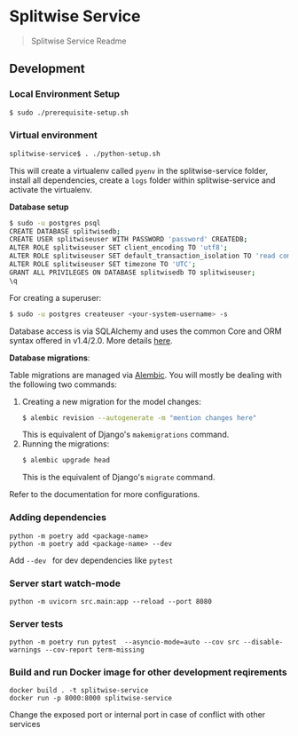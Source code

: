 # Splitwise Service
> Splitwise Service Readme


## Development
### Local Environment Setup
```sh
$ sudo ./prerequisite-setup.sh
```

### Virtual environment

```sh
splitwise-service$ . ./python-setup.sh
```
This will create a virtualenv called `pyenv` in the splitwise-service folder, install all dependencies, create a `logs` folder within splitwise-service and activate the virtualenv.

**Database setup**
```bash
$ sudo -u postgres psql
CREATE DATABASE splitwisedb;
CREATE USER splitwiseuser WITH PASSWORD 'password' CREATEDB;
ALTER ROLE splitwiseuser SET client_encoding TO 'utf8';
ALTER ROLE splitwiseuser SET default_transaction_isolation TO 'read committed';
ALTER ROLE splitwiseuser SET timezone TO 'UTC';
GRANT ALL PRIVILEGES ON DATABASE splitwisedb TO splitwiseuser;
\q
```

For creating a superuser:
```bash
$ sudo -u postgres createuser <your-system-username> -s
```

Database access is via SQLAlchemy and uses the common Core and ORM syntax offered in v1.4/2.0. More details [here](https://docs.sqlalchemy.org/en/14/tutorial/index.html).


**Database migrations**:

Table migrations are managed via [Alembic](https://alembic.sqlalchemy.org/en/latest/tutorial.html). You will mostly be dealing with the following two commands:
1. Creating a new migration for the model changes:
    ```bash
    $ alembic revision --autogenerate -m "mention changes here"
    ```
    This is equivalent of Django's `makemigrations` command.
2. Running the migrations:
    ```bash
    $ alembic upgrade head
    ```
    This is the equivalent of Django's `migrate` command.

Refer to the documentation for more configurations.

### Adding dependencies
```
python -m poetry add <package-name>
python -m poetry add <package-name> --dev
```
Add `--dev ` for dev dependencies like `pytest`

### Server start watch-mode
```
python -m uvicorn src.main:app --reload --port 8080
```
### Server tests
```
python -m poetry run pytest  --asyncio-mode=auto --cov src --disable-warnings --cov-report term-missing
```


### Build and run Docker image for other development reqirements
```
docker build . -t splitwise-service
docker run -p 8000:8000 splitwise-service
```
Change the exposed port or internal port in case of conflict with other services
